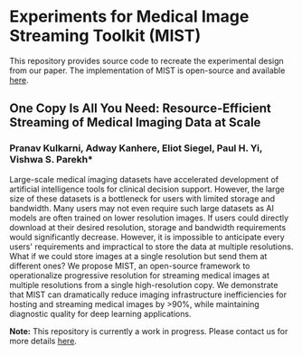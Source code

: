 # Experiments for Medical Image Streaming Toolkit (MIST)

This repository provides source code to recreate the experimental design from our paper. The implementation of MIST is open-source and available [here](https://github.com/UM2ii/MIST).

## One Copy Is All You Need: Resource-Efficient Streaming of Medical Imaging Data at Scale

### Pranav Kulkarni, Adway Kanhere, Eliot Siegel, Paul H. Yi, Vishwa S. Parekh*

Large-scale medical imaging datasets have accelerated development of artificial intelligence tools for clinical decision support. However, the large size of these datasets is a bottleneck for users with limited storage and bandwidth. Many users may not even require such large datasets as AI models are often trained on lower resolution images. If users could directly download at their desired resolution, storage and bandwidth requirements would significantly decrease. However, it is impossible to anticipate every users' requirements and impractical to store the data at multiple resolutions. What if we could store images at a single resolution but send them at different ones? We propose MIST, an open-source framework to operationalize progressive resolution for streaming medical images at multiple resolutions from a single high-resolution copy. We demonstrate that MIST can dramatically reduce imaging infrastructure inefficiencies for hosting and streaming medical images by >90%, while maintaining diagnostic quality for deep learning applications.

**Note:** This repository is currently a work in progress. Please contact us for more details [here](mailto:pkulkarni@som.umaryland.edu,vparekh@som.umaryland.edu).
